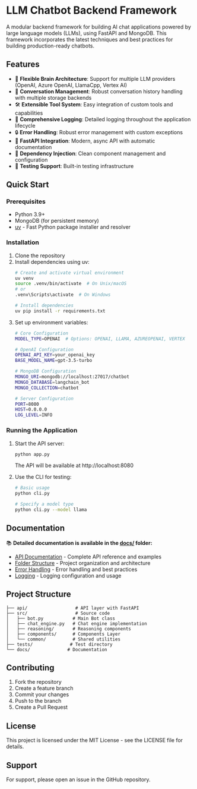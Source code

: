 # LLM Chatbot Backend Framework

A modular backend framework for building AI chat applications powered by large language models (LLMs), using FastAPI and MongoDB. This framework incorporates the latest techniques and best practices for building production-ready chatbots.

## Features

- 🧠 **Flexible Brain Architecture**: Support for multiple LLM providers (OpenAI, Azure OpenAI, LlamaCpp, Vertex AI)
- 🔄 **Conversation Management**: Robust conversation history handling with multiple storage backends
- 🛠️ **Extensible Tool System**: Easy integration of custom tools and capabilities
- 📝 **Comprehensive Logging**: Detailed logging throughout the application lifecycle
- 🔒 **Error Handling**: Robust error management with custom exceptions
- 🚀 **FastAPI Integration**: Modern, async API with automatic documentation
- 🔌 **Dependency Injection**: Clean component management and configuration
- 🧪 **Testing Support**: Built-in testing infrastructure

## Quick Start

### Prerequisites

- Python 3.9+
- MongoDB (for persistent memory)
- [uv](https://github.com/astral-sh/uv) - Fast Python package installer and resolver

### Installation

1. Clone the repository
2. Install dependencies using uv:
   ```bash
   # Create and activate virtual environment
   uv venv
   source .venv/bin/activate  # On Unix/macOS
   # or
   .venv\Scripts\activate  # On Windows

   # Install dependencies
   uv pip install -r requirements.txt
   ```
3. Set up environment variables:
   ```bash
   # Core Configuration
   MODEL_TYPE=OPENAI  # Options: OPENAI, LLAMA, AZUREOPENAI, VERTEX
   
   # OpenAI Configuration
   OPENAI_API_KEY=your_openai_key
   BASE_MODEL_NAME=gpt-3.5-turbo
   
   # MongoDB Configuration
   MONGO_URI=mongodb://localhost:27017/chatbot
   MONGO_DATABASE=langchain_bot
   MONGO_COLLECTION=chatbot
   
   # Server Configuration
   PORT=8080
   HOST=0.0.0.0
   LOG_LEVEL=INFO
   ```

### Running the Application

1. Start the API server:
   ```bash
   python app.py
   ```
   The API will be available at http://localhost:8080

2. Use the CLI for testing:
   ```bash
   # Basic usage
   python cli.py
   
   # Specify a model type
   python cli.py --model llama
   ```

## Documentation

📚 **Detailed documentation is available in the [docs/](./docs/) folder:**

- [API Documentation](./docs/api.md) - Complete API reference and examples
- [Folder Structure](./docs/folder_structure.md) - Project organization and architecture
- [Error Handling](./docs/api.md#error-handling) - Error handling and best practices
- [Logging](./docs/api.md#logging) - Logging configuration and usage

## Project Structure

```
├── api/                  # API layer with FastAPI
├── src/                  # Source code
│   ├── bot.py           # Main Bot class
│   ├── chat_engine.py   # Chat engine implementation
│   ├── reasoning/       # Reasoning components
│   ├── components/      # Components Layer
│   └── common/          # Shared utilities
├── tests/              # Test directory
└── docs/              # Documentation
```

## Contributing

1. Fork the repository
2. Create a feature branch
3. Commit your changes
4. Push to the branch
5. Create a Pull Request

## License

This project is licensed under the MIT License - see the LICENSE file for details.

## Support

For support, please open an issue in the GitHub repository.
